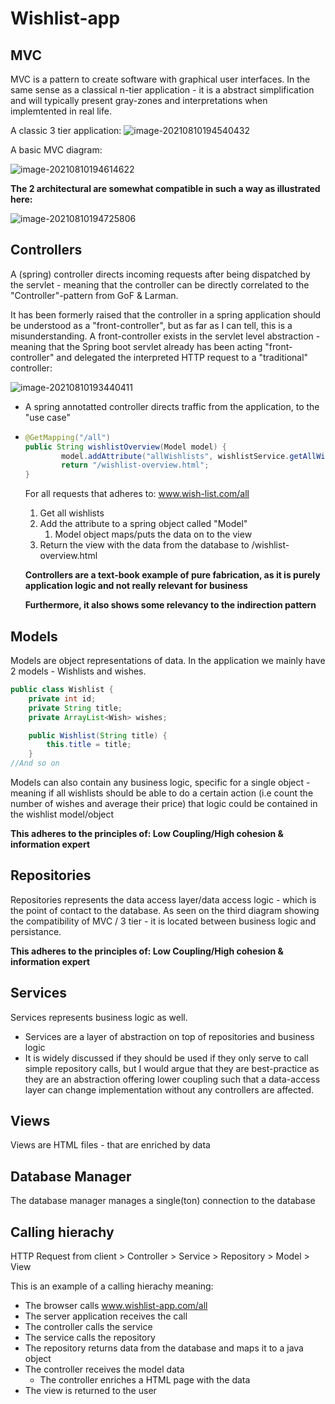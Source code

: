 # Wishlist-app

## MVC

MVC is a pattern to create software with graphical user interfaces. In the same sense as a classical n-tier application - it is a abstract simplification and will typically present gray-zones and interpretations when implemtented in real life.

A classic 3 tier application: ![image-20210810194540432](readme.assets/image-20210810194540432.png)

A basic MVC diagram: 

![image-20210810194614622](readme.assets/image-20210810194614622.png)

**The 2 architectural are somewhat compatible in such a way as illustrated here:**

![image-20210810194725806](readme.assets/image-20210810194725806.png)

## Controllers

A (spring) controller directs incoming requests after being dispatched by the servlet - meaning that the controller can be directly correlated to the "Controller"-pattern from GoF & Larman.

It has been formerly raised that the controller in a spring application should be understood as a "front-controller", but as far as I can tell, this is  a misunderstanding. A front-controller exists in the servlet level abstraction - meaning that the Spring boot servlet already has been acting "front-controller" and delegated the interpreted HTTP request to a "traditional" controller: 

![image-20210810193440411](readme.assets/image-20210810193440411.png)

- A spring annotatted controller directs traffic from the application, to the "use case" 

- ```java
  @GetMapping("/all")
  public String wishlistOverview(Model model) {
          model.addAttribute("allWishlists", wishlistService.getAllWishlists());
          return "/wishlist-overview.html";
  }
  ```

  For all requests that adheres to: www.wish-list.com/all

  1. Get all wishlists
  2. Add the attribute to a spring object called "Model"
     1. Model object maps/puts the data on to the view
  3. Return the view with the data from the database to /wishlist-overview.html

  **Controllers are a text-book example of pure fabrication, as it is purely application logic and not really relevant for business**

  **Furthermore, it also shows some relevancy to the indirection pattern** 

## Models

Models are object representations of data. In the application we mainly have 2 models - Wishlists and wishes.

```java
public class Wishlist {
    private int id;
    private String title;
    private ArrayList<Wish> wishes;

    public Wishlist(String title) {
        this.title = title;
    }
//And so on
```

Models can also contain any business logic, specific for a single object - meaning if all wishlists should be able to do a certain action (i.e count the number of wishes and average their price) that logic could be contained in the wishlist model/object

**This adheres to the principles of: Low Coupling/High cohesion & information expert**

## Repositories

Repositories represents the data access layer/data access logic - which is the point of contact to the database. As seen on the third diagram showing the compatibility of MVC / 3 tier - it is located between business logic and persistance.

**This adheres to the principles of: Low Coupling/High cohesion & information expert**

## Services

Services represents business logic as well.

- Services are a layer of abstraction on top of repositories and business logic
- It is widely discussed if they should be used if they only serve to call simple repository calls, but I would argue that they are best-practice as they are an abstraction offering lower coupling such that a data-access layer can change implementation without any controllers are affected.

## Views

Views are HTML files - that are enriched by data 

## Database Manager

The database manager manages a single(ton) connection to the database

## Calling hierachy

HTTP Request from client > Controller > Service > Repository > Model > View

This is an example of a calling hierachy meaning:

- The browser calls www.wishlist-app.com/all
- The server application receives the call
- The controller calls the service
- The service calls the repository
- The repository returns data from the database and maps it to a java object
- The controller receives the model data
  - The controller enriches a HTML page with the data
- The view is returned to the user

